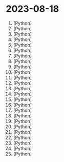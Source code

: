# 2023-08-18

1. [](https://github.comundefined "原神小助手 Genshin Assistant (CN/EN) | 自动战斗,秘境,领日常,半自动委托") [Python]
2. [](https://github.comundefined "Chinese version of CLIP which achieves Chinese cross-modal retrieval and representation generation.") [Python]
3. [](https://github.comundefined "免费开源的网易BUFF、悠悠有品、Steam的全自动收发货解决方案") [Python]
4. [](https://github.comundefined "Book_3_《数学要素》 | 鸢尾花书：从加减乘除到机器学习；上架；欢迎继续纠错，纠错多的同学还会有赠书！") [Python]
5. [](https://github.comundefined "完全开源，基于 Requests 模块实现：TikTok 视频/图集/原声；抖音视频/图集/收藏/直播/原声/合集/评论/账号/搜索/热榜数据采集工具") [Python]
6. [](https://github.comundefined "pycorrector is a toolkit for text error correction. 文本纠错，Kenlm，ConvSeq2Seq，BERT，MacBERT，ELECTRA，ERNIE，Transformer，T5等模型实现，开箱即用。") [Python]
7. [](https://github.comundefined "Book_4_《矩阵力量》 | 鸢尾花书：从加减乘除到机器学习；上架！") [Python]
8. [](https://github.comundefined "Steam 挂刀行情站 —— 24小时自动更新的 BUFF & IGXE & C5 & UUYP 挂刀比例数据 | Track cheap Steam Community Market items on buff.163.com, igxe.cn, c5game.com and youpin898.com.") [Python]
9. [](https://github.comundefined "PPO x Family DRL Tutorial Course（决策智能入门级公开课：8节课帮你盘清算法理论，理顺代码逻辑，玩转决策AI应用实践 ）") [Python]
10. [](https://github.comundefined "用文本编辑器剪视频") [Python]
11. [](https://github.comundefined "pip install python-office 自动化办公专用库") [Python]
12. [](https://github.comundefined "《动手学深度学习》：面向中文读者、能运行、可讨论。中英文版被70多个国家的500多所大学用于教学。") [Python]
13. [](https://github.comundefined "Fengshenbang-LM(封神榜大模型)是IDEA研究院认知计算与自然语言研究中心主导的大模型开源体系，成为中文AIGC和认知智能的基础设施。") [Python]
14. [](https://github.comundefined "全自动免配置跨平台开箱即用的Fate/Grand Order助手.启动脚本,上床睡觉,养肝护发,满加成圣诞了解一下?") [Python]
15. [](https://github.comundefined "pip install PyOfficeRobot，微信机器人") [Python]
16. [](https://github.comundefined "渗透测试报告/资料文档/渗透经验文档/安全书籍") [Python]
17. [](https://github.comundefined "分享 GitHub 上有趣、入门级的开源项目。Share interesting, entry-level open source projects on GitHub.") [Python]
18. [](https://github.comundefined "OA综合利用工具，集合将近20款OA漏洞批量扫描") [Python]
19. [](https://github.comundefined "🚀🚀🚀feapder is an easy to use, powerful crawler framework | feapder是一款上手简单，功能强大的Python爬虫框架。内置AirSpider、Spider、TaskSpider、BatchSpider四种爬虫解决不同场景的需求。且支持断点续爬、监控报警、浏览器渲染、海量数据去重等功能。更有功能强大的爬虫管理系统feaplat为其提供方便的部署及调度") [Python]
20. [](https://github.comundefined "30天掌握量化交易 (持续更新)") [Python]
21. [](https://github.comundefined "🔥🔥🔥YOLOv5, YOLOv6, YOLOv7, YOLOv8, PPYOLOE, YOLOX, YOLOR, YOLOv4, YOLOv3, Transformer, Attention, TOOD and Improved-YOLOv5-YOLOv7... Support to improve backbone, neck, head, loss, IoU, NMS and other modules🚀") [Python]
22. [](https://github.comundefined "Awesome Pretrained Chinese NLP Models，高质量中文预训练模型&大模型&多模态模型&大语言模型集合") [Python]
23. [](https://github.comundefined "Domain and SSL Cert monitor System. 域名SSL证书监测平台") [Python]
24. [](https://github.comundefined "🚩 自动更新域名解析到本机IP(支持dnspod,阿里DNS,CloudFlare,华为云,DNSCOM...)") [Python]
25. [](https://github.comundefined "电视剧/番剧自动化重命名工具, 一键批量改名. 可配合QBittorrent下载后自动重命名, 方便Emby自动刮削. 支持Windows, Linux, MacOS, Docker 和 群晖套件环境运行") [Python]

